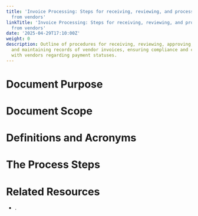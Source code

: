 ```yaml
---
title: 'Invoice Processing: Steps for receiving, reviewing, and processing invoices
  from vendors'
linkTitle: 'Invoice Processing: Steps for receiving, reviewing, and processing invoices
  from vendors'
date: '2025-04-29T17:10:00Z'
weight: 0
description: Outline of procedures for receiving, reviewing, approving, processing,
  and maintaining records of vendor invoices, ensuring compliance and communication
  with vendors regarding payment statuses.
---
```



# Document Purpose

<!-- Unsupported block type: divider -->

<!-- Unsupported block type: unsupported -->



# Document Scope

<!-- Unsupported block type: divider -->

<!-- Unsupported block type: unsupported -->

# Definitions and Acronyms

<!-- Unsupported block type: divider -->

<!-- Unsupported block type: child_database -->

# The Process Steps

<!-- Unsupported block type: divider -->

<!-- Unsupported block type: unsupported -->

<!-- Unsupported block type: table_of_contents -->



# Related Resources

<!-- Unsupported block type: divider -->

- .